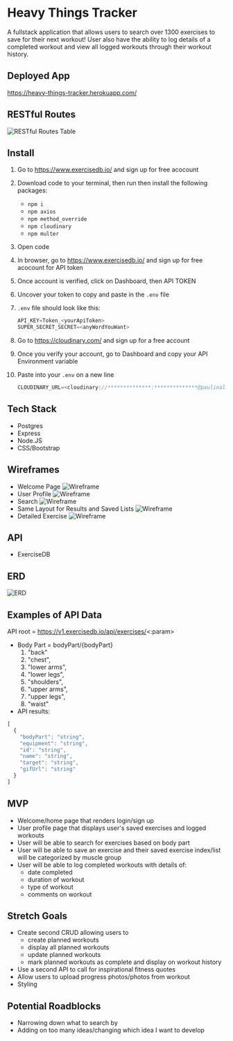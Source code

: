 # Heavy Things Tracker
A fullstack application that allows users to search over 1300 exercises to save for their next workout! User also have the ability to log details of a completed workout and view all logged workouts through their workout history.

## Deployed App
https://heavy-things-tracker.herokuapp.com/

## RESTful Routes
![RESTful Routes Table](./pitch-images/RESTfulRoutes.png)

## Install
1. Go to https://www.exercisedb.io/ and sign up for free acocount
2. Download code to your terminal, then run then install the following packages: 
     * `npm i`
     * `npm axios`
     * `npm method_override`
     * `npm cloudinary`
     * `npm multer`

3. Open code
4. In browser, go to https://www.exercisedb.io/ and sign up for free acocount for API token
5. Once account is verified, click on Dashboard, then API TOKEN
6. Uncover your token to copy and paste in the `.env` file
7. `.env` file should look like this:
     ```js
     API_KEY=Token_<yourApiToken>
     SUPER_SECRET_SECRET=<anyWordYouWant>
     ```
8. Go to https://cloudinary.com/ and sign up for a free account
9. Once you verify your account, go to Dashboard and copy your API Environment variable
10. Paste into your `.env` on a new line
     ```js
     CLOUDINARY_URL=<cloudinary://**************:**************@paulinal3>
     ```

## Tech Stack
* Postgres
* Express
* Node.JS
* CSS/Bootstrap

## Wireframes
* Welcome Page
![Wireframe](./pitch-images/welcome-page.png)
* User Profile
![Wireframe](./pitch-images/user-profile.png)
* Search
![Wireframe](./pitch-images/search.png)
* Same Layout for Results and Saved Lists
![Wireframe](./pitch-images/list-page.png)
* Detailed Exercise
![Wireframe](./pitch-images/detailed-exercise.png)

## API
* ExerciseDB

## ERD
![ERD](./pitch-images/erd.png)

## Examples of API Data
API root = https://v1.exercisedb.io/api/exercises/<:param>
* Body Part = bodyPart/{bodyPart}
     1. "back"
     2. "chest",
     3. "lower arms",
     4. "lower legs",
     5. "shoulders",
     6. "upper arms",
     7. "upper legs",
     8. "waist"
* API results:
```js
[
  {
    "bodyPart": "string",
    "equipment": "string",
    "id": "string",
    "name": "string",
    "target": "string",
    "gifUrl": "string"
  }
]
```

## MVP
* Welcome/home page that renders login/sign up
* User profile page that displays user's saved exercises and logged workouts
* User will be able to search for exercises based on body part
* User will be able to save an exercise and their saved exercise index/list will be categorized by muscle group
* User will be able to log completed workouts with details of:
     * date completed
     * duration of workout
     * type of workout
     * comments on workout

## Stretch Goals
* Create second CRUD allowing users to
     * create planned workouts
     * display all planned workouts
     * update planned workouts
     * mark planned workouts as complete and display on workout history
* Use a second API to call for inspirational fitness quotes
* Allow users to upload progress photos/photos from workout
* Styling

## Potential Roadblocks
* Narrowing down what to search by
* Adding on too many ideas/changing which idea I want to develop